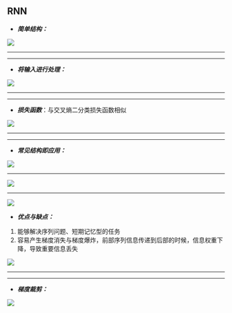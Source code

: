 ## RNN

+ ***简单结构：***

![](https://shangxueweilong.oss-cn-guangzhou.aliyuncs.com/20230719094610.png)

---

---

+ ***将输入进行处理：***

![](https://shangxueweilong.oss-cn-guangzhou.aliyuncs.com/20230719094900.png)

---

---

+ ***损失函数***：与交叉熵二分类损失函数相似

![](https://shangxueweilong.oss-cn-guangzhou.aliyuncs.com/20230719094850.png)

---

---

+ ***常见结构即应用：***

![](https://shangxueweilong.oss-cn-guangzhou.aliyuncs.com/20230719095252.png)

---

![](https://shangxueweilong.oss-cn-guangzhou.aliyuncs.com/20230719095542.png)

---

![](https://shangxueweilong.oss-cn-guangzhou.aliyuncs.com/20230719095634.png)

+ ***优点与缺点：***

1. 能够解决序列问题、短期记忆型的任务
2. 容易产生梯度消失与梯度爆炸，前部序列信息传递到后部的时候，信息权重下降，导致重要信息丢失

![](https://shangxueweilong.oss-cn-guangzhou.aliyuncs.com/20230719100718.png)

---

---

+ ***梯度裁剪：***

![](https://shangxueweilong.oss-cn-guangzhou.aliyuncs.com/20230719101302.png)



























































